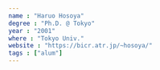 ```yaml
---
name : "Haruo Hosoya"
degree : "Ph.D. @ Tokyo"
year : "2001"
where : "Tokyo Univ."
website : "https://bicr.atr.jp/~hosoya/"
tags : ["alum"]
---
```

